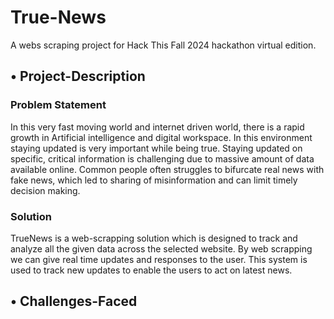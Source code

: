 # True-News
A webs scraping project for Hack This Fall 2024 hackathon virtual edition.

<h2>•	Project-Description</h2>

<h3>Problem Statement</h3> In this very fast moving world and internet driven world, there is a rapid growth in Artificial intelligence and digital workspace. In this environment staying updated is very important while being true. Staying updated on specific, critical information is challenging due to massive amount of data available online. Common people often struggles to bifurcate real news with fake news, which led to sharing of misinformation and can limit timely decision making.

<h3>Solution</h3> TrueNews is a web-scrapping solution which is designed to track and analyze all the given data across the selected website. By web scrapping we can give real time updates and responses to the user. This system is used to track new updates to enable the users to act on latest news.

<h2>•	Challenges-Faced</h2>



